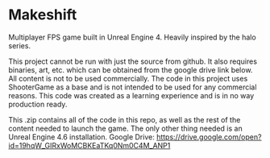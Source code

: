 # Makeshift
Multiplayer FPS game built in Unreal Engine 4. Heavily inspired by the halo series.

This project cannot be run with just the source from github. It also requires binaries, art, etc. which can be obtained from the google drive link below. All content is not to be used commercially.
The code in this project uses ShooterGame as a base and is not intended to be used for any commercial reasons.
This code was created as a learning experience and is in no way production ready.

This .zip contains all of the code in this repo, as well as the rest of the content needed to launch the game. The only other thing needed is an Unreal Engine 4.6 installation.
Google Drive: https://drive.google.com/open?id=19hqW_GIRxWoMCBKEaTKq0Nm0C4M_ANP1
